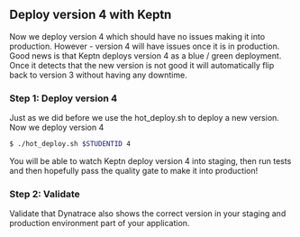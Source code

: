 ## Deploy version 4 with Keptn

Now we deploy version 4 which should have no issues making it into production.
However - version 4 will have issues once it is in production. Good news is that Keptn deploys version 4 as a blue / green deployment. Once it detects that the new version is not good it will automatically flip back to version 3 without having any downtime.

### Step 1: Deploy version 4

Just as we did before we use the hot_deploy.sh to deploy a new version. Now we deploy version 4
```bash
$ ./hot_deploy.sh $STUDENTID 4
```

You will be able to watch Keptn deploy version 4 into staging, then run tests and then hopefully pass the quality gate to make it into production!


### Step 2: Validate

Validate that Dynatrace also shows the correct version in your staging and production environment part of your application.